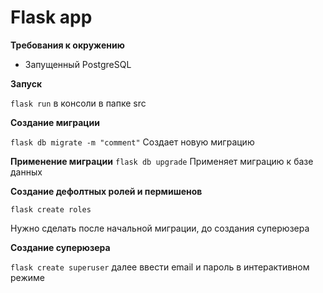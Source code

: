 # Flask app

**Требования к окружению**

- Запущенный PostgreSQL

**Запуск**

`flask run` в консоли в папке src

**Создание миграции**

`flask db migrate -m "comment"` Создает новую миграцию

**Применение миграции**
`flask db upgrade` Применяет миграцию к базе данных

**Создание дефолтных ролей и пермишенов**

`flask create roles`

Нужно сделать после начальной миграции, до создания суперюзера

**Создание суперюзера**

`flask create superuser` далее ввести email и пароль в интерактивном режиме



